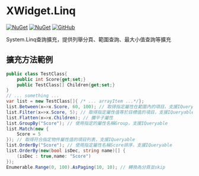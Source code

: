 ﻿XWidget.Linq
=====
[![NuGet](https://img.shields.io/nuget/v/XWidget.Linq.svg?style=flat-square)](https://www.nuget.org/packages/XWidget.Linq/)
[![NuGet](https://img.shields.io/nuget/dt/XWidget.Linq.svg?style=flat-square)](https://www.nuget.org/packages/XWidget.Linq/)
[![GitHub](https://img.shields.io/github/license/XuPeiYao/XWidget.svg?style=flat-square)](https://github.com/XuPeiYao/XWidget/blob/master/LICENSE)

System.Linq查詢擴充，提供列舉分頁、範圍查詢、最大小值查詢等擴充

## 擴充方法範例
```csharp
public class TestClass{
    public int Score{get;set;}
    public TestClass[] Children{get;set;}
}
// ... something ...
var list = new TestClass[]{ /* ... arrayItem ...*/};
list.Between(x=>x.Score, 60, 100); // 取得指定屬性在範圍內的項目，支援IQueryable
list.Filter(x=>x.Score, 5); // 取得指定屬性值等於目標值的項目，支援IQueryable
list.Flatten(x=>x.Children); // 攤平子屬性
list.GroupBy("Score"); // 使用指定的屬性名稱Group，支援IQueryable
list.Match(new {
    Score = 5
}); // 取得符合指定物件屬性值的項目列表，支援IQueryable
list.OrderBy("Score"); // 使用指定屬性名稱Score排序，支援IQueryable
list.OrderBy(new(bool isDec, string name)[] {
    (isDec : true,name: "Score")
});
Enumerable.Range(0, 100).AsPaging(10, 10); // 轉換為分頁並skip
```